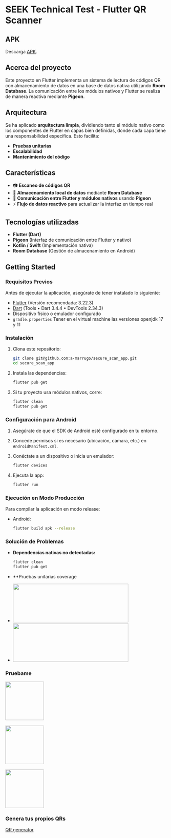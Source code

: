 # SEEK Technical Test - Flutter QR Scanner

## APK

Descarga [APK](https://upload.app/download/secure-scan-app/com.example.secure_scan_app/62b3d83a42a9217c550711792223180c79698066de6ec39198679e0e5e214e89).

## Acerca del proyecto

Este proyecto en Flutter implementa un sistema de lectura de códigos QR con almacenamiento de datos en una base de datos nativa utilizando **Room Database**. La comunicación entre los módulos nativos y Flutter se realiza de manera reactiva mediante **Pigeon**.

## Arquitectura

Se ha aplicado **arquitectura limpia**, dividiendo tanto el módulo nativo como los componentes de Flutter en capas bien definidas, donde cada capa tiene una responsabilidad específica. Esto facilita:

- **Pruebas unitarias**
- **Escalabilidad**
- **Mantenimiento del código**

## Características

- 📷 **Escaneo de códigos QR**
- 💾 **Almacenamiento local de datos** mediante **Room Database**
- 🔄 **Comunicación entre Flutter y módulos nativos** usando **Pigeon**
- ⚡ **Flujo de datos reactivo** para actualizar la interfaz en tiempo real

## Tecnologías utilizadas

- **Flutter (Dart)**
- **Pigeon** (Interfaz de comunicación entre Flutter y nativo)
- **Kotlin / Swift** (Implementación nativa)
- **Room Database** (Gestión de almacenamiento en Android)

## Getting Started

### Requisitos Previos

Antes de ejecutar la aplicación, asegúrate de tener instalado lo siguiente:

- [Flutter](https://flutter.dev/docs/get-started/install) (Versión recomendada: 3.22.3)
- [Dart](https://dart.dev/get-dart) (Tools • Dart 3.4.4 • DevTools 2.34.3)
- Dispositivo físico o emulador configurado
- `gradle.properties` Tener en el virtual machine las versiones openjdk 17 y 11

### Instalación

1. Clona este repositorio:

   ```sh
   git clone git@github.com:a-marrugo/secure_scan_app.git
   cd secure_scan_app
   ```

2. Instala las dependencias:

   ```sh
   flutter pub get
   ```

3. Si tu proyecto usa módulos nativos, corre:

   ```sh
   flutter clean
   flutter pub get
   ```

### Configuración para Android

1. Asegúrate de que el SDK de Android esté configurado en tu entorno.
2. Concede permisos si es necesario (ubicación, cámara, etc.) en `AndroidManifest.xml`.
3. Conéctate a un dispositivo o inicia un emulador:

   ```sh
   flutter devices
   ```

4. Ejecuta la app:

   ```sh
   flutter run
   ```

### Ejecución en Modo Producción

Para compilar la aplicación en modo release:

- Android:
  ```sh
  flutter build apk --release
  ```

### Solución de Problemas

- **Dependencias nativas no detectadas:**
  ```sh
  flutter clean
  flutter pub get
  ```
- \*\*Pruebas unitarias coverage

- <img src="https://github.com/user-attachments/assets/de5249e2-086a-4e19-8519-650ff6286fe7" width="360" height="120" />
- <img src="https://github.com/user-attachments/assets/e90fa8d0-aeae-42fb-bdcf-88cd94d2a0b3" width="360" height="120" />




### Pruebame
<img src="https://github.com/user-attachments/assets/5cde3320-5ea0-45eb-ae04-e122a870ed0b" width="120" height="120" />
<br>
<br>
<img src="https://github.com/user-attachments/assets/dd037ae4-006a-473c-8da5-4d8597fa5c53" width="120" height="120" />
<br>
<br>
<img src="https://github.com/user-attachments/assets/a944c84f-0dff-4360-869f-62f4dd7d4384" width="120" height="120" />



### Genera tus propios QRs
[QR generator](https://es.qr-code-generator.com/solutions/text-qr-code/)





